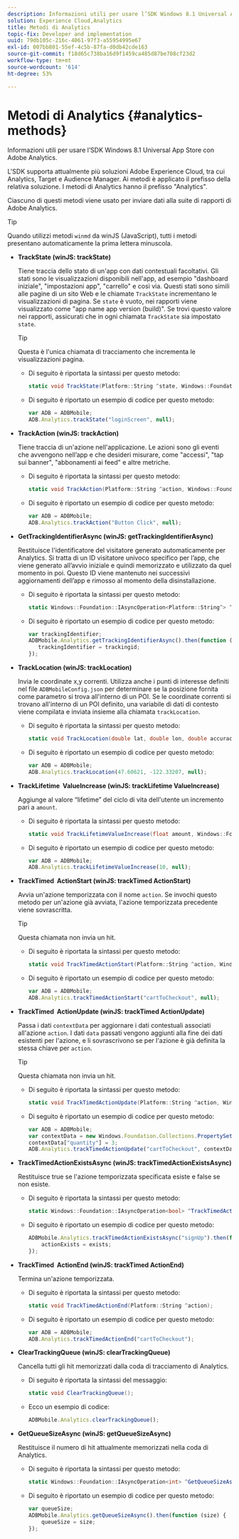 ```yaml
---
description: Informazioni utili per usare l’SDK Windows 8.1 Universal App Store con Adobe Analytics.
solution: Experience Cloud,Analytics
title: Metodi di Analytics
topic-fix: Developer and implementation
uuid: 79db105c-216c-4061-97f3-a55954995e67
exl-id: 007bb801-55ef-4c5b-87fa-d0db42cde163
source-git-commit: f18d65c738ba16d9f1459ca485d87be708cf23d2
workflow-type: tm+mt
source-wordcount: '614'
ht-degree: 53%

---
```


# Metodi di Analytics {#analytics-methods}

Informazioni utili per usare l’SDK Windows 8.1 Universal App Store con Adobe Analytics.

L&#39;SDK supporta attualmente più soluzioni Adobe Experience Cloud, tra cui Analytics, Target e Audience Manager. Ai metodi è applicato il prefisso della relativa soluzione. I metodi di Analytics hanno il prefisso &quot;Analytics&quot;.

Ciascuno di questi metodi viene usato per inviare dati alla suite di rapporti di Adobe Analytics.

>[!TIP]
>
>Quando utilizzi metodi `winmd` da winJS (JavaScript), tutti i metodi presentano automaticamente la prima lettera minuscola.

* **TrackState (winJS: trackState)**

   Tiene traccia dello stato di un&#39;app con dati contestuali facoltativi. Gli stati sono le visualizzazioni disponibili nell&#39;app, ad esempio &quot;dashboard iniziale&quot;, &quot;impostazioni app&quot;, &quot;carrello&quot; e così via. Questi stati sono simili alle pagine di un sito Web e le chiamate `TrackState` incrementano le visualizzazioni di pagina. Se `state` è vuoto, nei rapporti viene visualizzato come &quot;app name app version (build)&quot;. Se trovi questo valore nei rapporti, assicurati che in ogni chiamata `TrackState` sia impostato `state`.

   >[!TIP]
   >
   >Questa è l&#39;unica chiamata di tracciamento che incrementa le visualizzazioni pagina.

   * Di seguito è riportata la sintassi per questo metodo:

      ```csharp
      static void TrackState(Platform::String ^state, Windows::Foundation::Collections::IMap<Platform::String^, Platform::Object> ^contextData); 
      ```

   * Di seguito è riportato un esempio di codice per questo metodo:

      ```js
      var ADB = ADBMobile;
      ADB.Analytics.trackState("loginScreen", null);
      ```

* **TrackAction (winJS: trackAction)**

   Tiene traccia di un&#39;azione nell&#39;applicazione. Le azioni sono gli eventi che avvengono nell’app e che desideri misurare, come &quot;accessi&quot;, &quot;tap sui banner&quot;, &quot;abbonamenti ai feed&quot; e altre metriche.

   * Di seguito è riportata la sintassi per questo metodo:

      ```csharp
      static void TrackAction(Platform::String ^action, Windows::Foundation::Collections::IMap <Platform::String^, Platform::Object> ^contextData);
      ```

   * Di seguito è riportato un esempio di codice per questo metodo:

      ```js
      var ADB = ADBMobile; 
      ADB.Analytics.trackAction("Button Click", null); 
      ```

* **GetTrackingIdentifierAsync (winJS: getTrackingIdentifierAsync)**

   Restituisce l&#39;identificatore del visitatore generato automaticamente per Analytics. Si tratta di un ID visitatore univoco specifico per l’app, che viene generato all’avvio iniziale e quindi memorizzato e utilizzato da quel momento in poi. Questo ID viene mantenuto nei successivi aggiornamenti dell’app e rimosso al momento della disinstallazione.

   * Di seguito è riportata la sintassi per questo metodo:

      ```csharp
      static Windows::Foundation::IAsyncOperation<Platform::String^> ^GetTrackingIdentifierAsync(); 
      ```

   * Di seguito è riportato un esempio di codice per questo metodo:

      ```js
      var trackingIdentifier; 
      ADBMobile.Analytics.getTrackingIdentifierAsync().then(function (trackingid) { 
         trackingIdentifier = trackingid; 
      });
      ```

* **TrackLocation (winJS: trackLocation)**

   Invia le coordinate x,y correnti. Utilizza anche i punti di interesse definiti nel file `ADBMobileConfig.json` per determinare se la posizione fornita come parametro si trova all&#39;interno di un POI. Se le coordinate correnti si trovano all&#39;interno di un POI definito, una variabile di dati di contesto viene compilata e inviata insieme alla chiamata `trackLocation`.

   * Di seguito è riportata la sintassi per questo metodo:

      ```csharp
      static void TrackLocation(double lat, double lon, double accuracy, Windows::Foundation::Collections::IMap<Platform::String^, Platform::Object^> ^contextData);
      ```

   * Di seguito è riportato un esempio di codice per questo metodo:

      ```js
      var ADB = ADBMobile; 
      ADB.Analytics.trackLocation(47.60621, -122.33207, null);
      ```

* **TrackLifetime &#x200B; ValueIncrease (winJS: trackLifetime &#x200B; ValueIncrease)**

   Aggiunge al valore “lifetime” del ciclo di vita dell&#39;utente un incremento pari a `amount`.

   * Di seguito è riportata la sintassi per questo metodo:

      ```csharp
      static void TrackLifetimeValueIncrease(float amount, Windows::Foundation::Collections::IMap<Platform::String^, Platform::Object^> ^contextData); 
      ```

   * Di seguito è riportato un esempio di codice per questo metodo:

      ```js
      var ADB = ADBMobile; 
      ADB.Analytics.trackLifetimeValueIncrease(10, null); 
      ```

* **TrackTimed &#x200B; ActionStart (winJS: trackTimed &#x200B; ActionStart)**

   Avvia un&#39;azione temporizzata con il nome `action`. Se invochi questo metodo per un&#39;azione già avviata, l&#39;azione temporizzata precedente viene sovrascritta.

   >[!TIP]
   >
   >Questa chiamata non invia un hit.

   * Di seguito è riportata la sintassi per questo metodo:

      ```csharp
      static void TrackTimedActionStart(Platform::String ^action, Windows::Foundation::Collections::IMap<Platform::String^, Platform::Object^> ^contextData);
      ```

   * Di seguito è riportato un esempio di codice per questo metodo:

      ```js
      var ADB = ADBMobile; 
      ADB.Analytics.trackTimedActionStart("cartToCheckout", null); 
      ```

* **TrackTimed &#x200B; ActionUpdate (winJS: trackTimed &#x200B; ActionUpdate)**

   Passa i dati `contextData` per aggiornare i dati contestuali associati all&#39;azione `action`. I dati `data` passati vengono aggiunti alla fine dei dati esistenti per l&#39;azione, e li sovrascrivono se per l&#39;azione è già definita la stessa chiave per `action`.

   >[!TIP]
   >
   >Questa chiamata non invia un hit.

   * Di seguito è riportata la sintassi per questo metodo:

      ```csharp
      static void TrackTimedActionUpdate(Platform::String ^action, Windows::Foundation::Collections::IMap<Platform::String^, Platform::Object^> ^contextData); 
      ```

   * Di seguito è riportato un esempio di codice per questo metodo:

      ```js
      var ADB = ADBMobile; 
      var contextData = new Windows.Foundation.Collections.PropertySet(); 
      contextData["quantity"] = 3; 
      ADB.Analytics.trackTimedActionUpdate("cartToCheckout", contextData); 
      ```

* **TrackTimedActionExistsAsync (winJS: trackTimedActionExistsAsync)**

   Restituisce true se l&#39;azione temporizzata specificata esiste e false se non esiste.

   * Di seguito è riportata la sintassi per questo metodo:

      ```csharp
      static Windows::Foundation::IAsyncOperation<bool> ^TrackTimedActionExistsAsync(Platform::String ^action); 
      ```

   * Di seguito è riportato un esempio di codice per questo metodo:

      ```js
      ADBMobile.Analytics.trackTimedActionExistsAsync("signUp").then(function (exists) { 
          actionExists = exists; 
      });
      ```

* **TrackTimed &#x200B; ActionEnd (winJS: trackTimed &#x200B; ActionEnd)**

   Termina un&#39;azione temporizzata.

   * Di seguito è riportata la sintassi per questo metodo:

      ```csharp
      static void TrackTimedActionEnd(Platform::String ^action);
      ```

   * Di seguito è riportato un esempio di codice per questo metodo:

      ```js
      var ADB = ADBMobile; 
      ADB.Analytics.trackTimedActionEnd("cartToCheckout"); 
      ```

* **ClearTrackingQueue (winJS: clearTrackingQueue)**

   Cancella tutti gli hit memorizzati dalla coda di tracciamento di Analytics.

   * Di seguito è riportata la sintassi del messaggio:

      ```csharp
      static void ClearTrackingQueue();
      ```

   * Ecco un esempio di codice:

      ```js
      ADBMobile.Analytics.clearTrackingQueue();
      ```

* **GetQueueSizeAsync (winJS: getQueueSizeAsync)**

   Restituisce il numero di hit attualmente memorizzati nella coda di Analytics.

   * Di seguito è riportata la sintassi per questo metodo:

      ```csharp
      static Windows::Foundation::IAsyncOperation<int> ^GetQueueSizeAsync();
      ```

   * Di seguito è riportato un esempio di codice per questo metodo:

      ```js
      var queueSize; 
      ADBMobile.Analytics.getQueueSizeAsync().then(function (size) { 
          queueSize = size; 
      });
      ```
